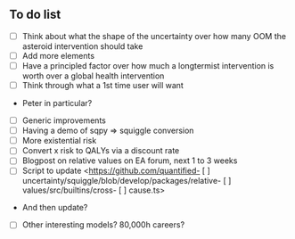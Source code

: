 ## To do list 

- [ ] Think about what the shape of the uncertainty over how many OOM the asteroid intervention should take
- [ ] Add more elements
- [ ] Have a principled factor over how much a longtermist intervention is worth over a global health intervention
- [ ]  Think through what a 1st time user will want 
  - Peter in  particular?
- [ ]  Generic improvements
- [ ]  Having a demo of sqpy => squiggle conversion
- [ ]  More existential risk
- [ ]  Convert x risk to QALYs via a discount rate
- [ ]  Blogpost on relative values on EA forum, next 1 to 3 weeks
- [ ]  Script to update <https://github.com/quantified- [ ] uncertainty/squiggle/blob/develop/packages/relative- [ ] values/src/builtins/cross- [ ] cause.ts>
  - And then update?
- [ ]  Other interesting models? 80,000h careers?
